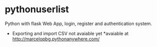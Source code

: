 # pythonuserlist

Python with flask Web App, login, register and authentication system.
* Exporting and import CSV not avaiable yet
*avaiable at http://marcelopbg.pythonanywhere.com/
